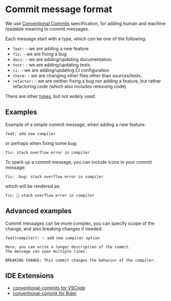 # Commit message format

We use [Conventional Commits](https://www.conventionalcommits.org/en/v1.0.0/#summary) specification,
for adding human and machine readable meaning to commit messages.

Each message start with a type, which _can_ be one of the following:

- `feat:` - we are adding a new feature
- `fix:` - we are fixing a bug
- `docs:` - we are adding/updating documentation
- `test:` - we are adding/updating tests
- `ci:` - we are adding/updating CI configuration
- `chore:` - we are changing other files other than sources/tests.
- `refactor:` - we are neither fixing a bug nor adding a feature, but rather refactoring code (which also includes removing code)

There are other [types](https://github.com/angular/angular/blob/22b96b9/CONTRIBUTING.md#type), but not widely used.

## Examples

Example of a simple commit message, when adding a new feature:

```
feat: add new compiler
```

or perhaps when fixing some bug:

```
fix: stack overflow error in compiler
```

To spark up a commit message, you can include icons in your commit message:

```
fix: :bug: stack overflow error in compiler
```

which will be rendered as:

```
fix: 🐛 stack overflow error in compiler
```

## Advanced examples

Commit messages can be more complex, you can specify scope of the change, and also breaking changes if needed:

```
feat(compiler): ✨ add new compiler option

Here, you can write a longer description of the commit.
The message can span multiple lines.

BREAKING CHANGE: This commit changes the behavior of the compiler.
```

## IDE Extensions

- [conventional-commits for VSCode](https://marketplace.visualstudio.com/items?itemName=vivaxy.vscode-conventional-commits)
- [conventional-commit for Rider](https://plugins.jetbrains.com/plugin/13389-conventional-commit)
